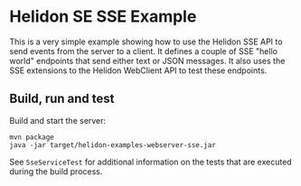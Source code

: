 # Helidon SE SSE Example

This is a very simple example showing how to use the Helidon SSE API to send events from the
server to a client. It defines a couple of SSE "hello world" endpoints that send either
text or JSON messages. It also uses the SSE extensions to the Helidon WebClient API to test 
these endpoints.

## Build, run and test

Build and start the server:
```shell
mvn package
java -jar target/helidon-examples-webserver-sse.jar
```

See `SseServiceTest` for additional information on the tests that are executed during
the build process.